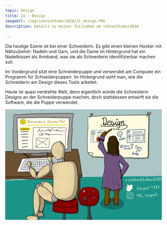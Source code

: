 ```yaml
---
topic: Design
title: 21 - Design
imageUrl: /img/inktechtober2020/21_design.PNG
description: Details zu meiner Teilnahme am inktechtober2020

---
```


Die heutige Szene ist bei einer Schneiderin. Es gibt einen kleinen Hocker mit Nähzubehör: Nadeln und Garn, und die Dame im Hintergrund hat ein Nadelkissen als Armband, was sie als Schneiderin identifizierbar machen soll.

Im Vordergrund sitzt eine Schneiderpuppe und verwendet am Computer ein Programm für Schneiderpuppen. Im Hintergrund sieht man, wie die Schneiderin am Design dieses Tools arbeitet.

Heute ist quasi verdrehte Welt, denn eigentlich würde die Schneiderin Designs an der Schneiderpuppe machen, doch stattdessen entwirft sie die Software, die die Puppe verwendet.

![21 Design](/img/inktechtober2020/21_design.PNG)
